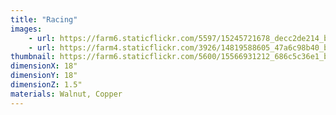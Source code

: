 ```yaml
---
title: "Racing"
images:
    - url: https://farm6.staticflickr.com/5597/15245721678_decc2de214_b.jpg
    - url: https://farm4.staticflickr.com/3926/14819588605_47a6c98b40_b.jpg
thumbnail: https://farm6.staticflickr.com/5600/15566931212_686c5c36e1_b.jpg
dimensionX: 18"
dimensionY: 18"
dimensionZ: 1.5"
materials: Walnut, Copper
---
```

